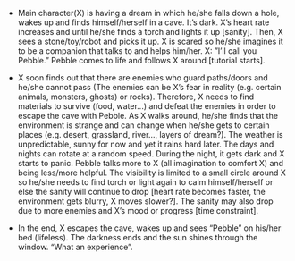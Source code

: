 - Main character(X) is having a dream in which he/she falls down a hole, wakes up and finds himself/herself in a cave. It’s dark. X’s heart rate increases and until he/she finds a torch and lights it up [sanity]. Then, X sees a stone/toy/robot and picks it up. X is scared so he/she imagines it to be a companion that talks to and helps him/her. X: ”I’ll call you Pebble.” Pebble comes to life and follows X around [tutorial starts].  
- X soon finds out that there are enemies who guard paths/doors and he/she cannot pass (The enemies can be X’s fear in reality (e.g. certain animals, monsters, ghosts) or rocks). Therefore, X needs to find materials to survive (food, water...) and defeat the enemies in order to escape the cave with Pebble.
As X walks around, he/she finds that the environment is strange and can change when he/she gets to certain places (e.g. desert, grassland, river..., layers of dream?). The weather is unpredictable, sunny for now and yet it rains hard later. The days and nights can rotate at a random speed. During the night, it gets dark and X starts to panic. Pebble talks more to X (all imagination to comfort X) and being less/more helpful. The visibility is limited to a small circle around X so he/she needs to find torch or light again to calm himself/herself or else the sanity will continue to drop [heart rate becomes faster, the environment gets blurry, X moves slower?]. The sanity may also drop due to more enemies and X’s mood or progress [time constraint]. 

- In the end, X escapes the cave, wakes up and sees “Pebble” on his/her bed (lifeless). The darkness ends and the sun shines through the window. “What an experience”.
